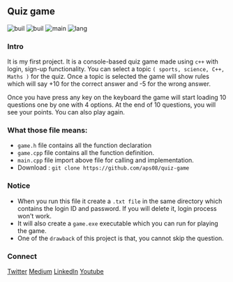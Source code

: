 
## Quiz game
![buil](https://img.shields.io/badge/contributors-1-blue)
![buil](https://img.shields.io/badge/build-passing-brightgreen)
![main](https://img.shields.io/badge/maintained-no-red)
![lang](https://img.shields.io/badge/Language-C++-brightgreen)

### Intro
It is my first project. It is a console-based quiz game made using ``c++`` with login, sign-up functionality. You can select a topic ``( sports, science, C++, Maths )`` for the quiz. Once a topic is selected the game will show rules which will say +10 for the correct answer and -5 for the wrong answer.

Once you have press any key on the keyboard the game will start loading 10 questions one by one with 4 options. At the end of 10 questions, you will see your points. You can also play again.

### What those file means:
- ``game.h``  file contains all the function declaration
- ``game.cpp`` file contains all the function definition.
- ``main.cpp`` file import above file for calling and implementation.
- Download : ``git clone https://github.com/aps08/quiz-game``


### Notice 
- When you run this file it create a ``.txt file`` in the same directory which contains the login ID and password. If you will delete it, login process won't work.
- It will also create a ``game.exe`` executable which you can run for playing the game. 
- One of the ``drawback`` of this project is that, you cannot skip the question. 

### Connect
<p>

 [Twitter](https://twitter.com/aps08__)
 [Medium](https://medium.com/@aps08)
 [LinkedIn](https://www.linkedin.com/in/aps08/)
 [Youtube](https://www.youtube.com/channel/UCu_vHY1svvi8mRjccSpSfbw)
</p>

